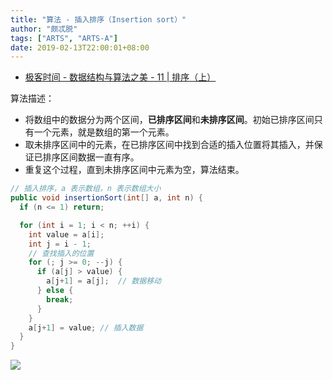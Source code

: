```yaml
---
title: "算法 - 插入排序（Insertion sort）"
author: "颇忒脱"
tags: ["ARTS", "ARTS-A"]
date: 2019-02-13T22:00:01+08:00
---
```


<!--more-->

* [极客时间 - 数据结构与算法之美 - 11 | 排序（上）][1]

算法描述：

* 将数组中的数据分为两个区间，**已排序区间**和**未排序区间**。初始已排序区间只有一个元素，就是数组的第一个元素。
* 取未排序区间中的元素，在已排序区间中找到合适的插入位置将其插入，并保证已排序区间数据一直有序。
* 重复这个过程，直到未排序区间中元素为空，算法结束。

```java
// 插入排序，a 表示数组，n 表示数组大小
public void insertionSort(int[] a, int n) {
  if (n <= 1) return;

  for (int i = 1; i < n; ++i) {
    int value = a[i];
    int j = i - 1;
    // 查找插入的位置
    for (; j >= 0; --j) {
      if (a[j] > value) {
        a[j+1] = a[j];  // 数据移动
      } else {
        break;
      }
    }
    a[j+1] = value; // 插入数据
  }
}
```

![](../sort/insertion-sort.png)

[1]: https://time.geekbang.org/column/article/41802